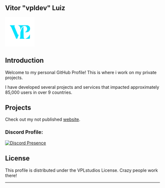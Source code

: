 ## Vitor "vpldev" Luiz

![Logo](.github/workflows/asset.png)

## Introduction

Welcome to my personal GitHub Profile! This is where i work on my private projects.

I have developed several projects and services that impacted approximately 85,000 users in over 9 countries.

## Projects

Check out my not published [website](https://vpldev.tech).


<!-- <div>
  <h3 align="Left">Git Stats:</h3>
  <img height="180em" src="https://github-readme-stats.vercel.app/api?username=flvdev&show_icons=true&theme=radic5al&include_all_commits=true&count_private=true"/>
</div> -->

<h3 align="Left">Discord Profile:</h3>

  [![Discord Presence](https://lanyard.cnrad.dev/api/207574486164176896)](https://discord.com/users/207574486164176896)


## License

This profile is distributed under the VPLstudios License. Crazy people work there!

---

